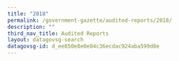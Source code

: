 ```yaml
---
title: "2018"
permalink: /government-gazette/audited-reports/2018/
description: ""
third_nav_title: Audited Reports
layout: datagovsg-search
datagovsg-id: d_ee850e8e0e84c36ecdac924aba599d8e
---
```

